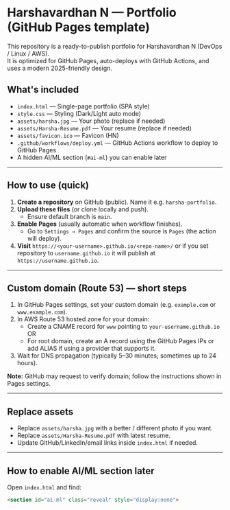# Harshavardhan N — Portfolio (GitHub Pages template)

This repository is a ready-to-publish portfolio for Harshavardhan N (DevOps / Linux / AWS).  
It is optimized for GitHub Pages, auto-deploys with GitHub Actions, and uses a modern 2025-friendly design.

## What's included
- `index.html` — Single-page portfolio (SPA style)
- `style.css` — Styling (Dark/Light auto mode)
- `assets/harsha.jpg` — Your photo (replace if needed)
- `assets/Harsha-Resume.pdf` — Your resume (replace if needed)
- `assets/favicon.ico` — Favicon (HN)
- `.github/workflows/deploy.yml` — GitHub Actions workflow to deploy to GitHub Pages
- A hidden AI/ML section (`#ai-ml`) you can enable later

---

## How to use (quick)
1. **Create a repository** on GitHub (public). Name it e.g. `harsha-portfolio`.
2. **Upload these files** (or clone locally and push).
   - Ensure default branch is `main`.
3. **Enable Pages** (usually automatic when workflow finishes).
   - Go to `Settings → Pages` and confirm the source is `Pages` (the action will deploy).
4. **Visit** `https://<your-username>.github.io/<repo-name>/` or if you set repository to `username.github.io` it will publish at `https://username.github.io`.

---

## Custom domain (Route 53) — short steps
1. In GitHub Pages settings, set your custom domain (e.g. `example.com` or `www.example.com`).
2. In AWS Route 53 hosted zone for your domain:
   - Create a CNAME record for `www` pointing to `your-username.github.io` OR
   - For root domain, create an A record using the GitHub Pages IPs or add ALIAS if using a provider that supports it.
3. Wait for DNS propagation (typically 5–30 minutes; sometimes up to 24 hours).

**Note:** GitHub may request to verify domain; follow the instructions shown in Pages settings.

---

## Replace assets
- Replace `assets/harsha.jpg` with a better / different photo if you want.
- Replace `assets/Harsha-Resume.pdf` with latest resume.
- Update GitHub/LinkedIn/email links inside `index.html` if needed.

---

## How to enable AI/ML section later
Open `index.html` and find:
```html
<section id="ai-ml" class="reveal" style="display:none">
